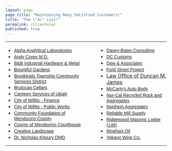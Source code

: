 ```yaml
---
layout: page
page_title: "Maintaining Many Satisfied Customers!"
title: "The \"A\" List!"
permalink: /clientele/
published: true
---
```



<div class="Section1">
<table border="0" cellspacing="0" cellpadding="0" width="100%" class="MsoNormalTable" style="width: 100%; border-collapse: collapse">
<tbody>
<tr>
<td valign="top" style="padding: 0in">
<ul>
<li class="MsoNormal"><span style="font-family: Arial; font-size: 10.5pt"><a href="http://www.alpha-labs.com/" target="_blank" title="Complete Network and Server Support">Alpha Analytical Laboratories</a></span></li>
<li class="MsoNormal"><span style="font-family: Arial; font-size: 10.5pt"><a href="http://maps.google.com/maps?hl=en&amp;ie=UTF-8&amp;q=andy+coren+medical&amp;near=Ukiah,+CA&amp;fb=1&amp;split=1&amp;gl=us&amp;cid=2240178890135107812&amp;li=lmd&amp;z=14&amp;t=m" target="_blank" title="Network Support">Andy Coren M.D.</a></span></li>
<li class="MsoNormal"><span style="font-family: Arial; font-size: 10.5pt"><a href="http://www.bandbindustrial.com/" target="_blank" title="B&amp;B Industrial Hardware &amp; Metal">B&amp;B Industrial Hardware &amp; Metal</a></span></li>
<li class="MsoNormal"><span style="font-family: Arial; font-size: 10.5pt"><a href="http://www.bountifulgardens.org/" target="_blank" title="Server Support">Bountiful Gardens</a></span></li>
<li class="MsoNormal"><span style="font-family: Arial; font-size: 10.5pt"><a href="http://www.btcsd.org/">Brooktrails Township Community Services District</a></span></li>
<li class="MsoNormal"><span style="font-family: Arial; font-size: 10.5pt"><a href="http://www.brutocaocellars.com/" target="_blank" title="Network Support">Brutocao Cellars</a></span></li>
<li class="MsoNormal"><span style="font-family: Arial; font-size: 10.5pt"><a href="http://maps.google.com/maps?f=q&amp;hl=en&amp;q=Canteen+Services+Ukiah,+CA&amp;layer=&amp;ie=UTF8&amp;om=1&amp;z=12&amp;ll=39.261633,-123.190727&amp;spn=0.122012,0.319977&amp;iwloc=A&amp;iwd=1&amp;cid=39200082,-123206186,9913332347405478231&amp;dtab=0">Canteen Services of Ukiah</a></span></li>
<li class="MsoNormal"><span style="font-family: Arial; font-size: 10.5pt"><a href="http://www.willitscity.com/" title="Network Maintenance and Support">City of Willits - Finance</a></span></li>
<li class="MsoNormal"><span style="font-family: Arial; font-size: 10.5pt"><a href="http://www.willitscity.com/" target="_blank" title="Network Maintenance and Support">City of Willits - Public Works</a></span></li>
<li class="MsoNormal"><span style="font-family: Arial; font-size: 10.5pt"><a href="http://www.communityfound.org/">Community Foundation of Mendocino County</a></span></li>
<li class="MsoNormal"><span style="font-family: Arial; font-size: 10.5pt"><a href="http://www.mendocino.courts.ca.gov/" target="_blank" title="Exchange Server Support">County of Mendocino Courthouse</a></span></li>
<li class="MsoNormal"><span style="font-family: Arial; font-size: 10.5pt"><a href="http://maps.google.com/maps?hl=en&amp;um=1&amp;ie=UTF-8&amp;q=Creative+Landscape+Ukiah&amp;fb=1&amp;view=text&amp;latlng=3167856995230796578#" target="_blank" title="Desktop Support">Creative Landscape</a></span></li>
<li class="MsoNormal"><span style="font-family: Arial; font-size: 10.5pt"><a href="http://khourydentistry.com/">Dr. Nicholas Khoury DMD</a></span></li>
</ul>
</td>
<td valign="top" style="padding: 0in">
<div style="margin-left: 2em">
<ul>
<li class="MsoNormal"><span style="font-family: Arial; font-size: 10.5pt"><a href="https://www.google.com/maps/place/Mendocino+Council-Governments/@39.151699,-123.2101064,17z/data=!3m1!4b1!4m2!3m1!1s0x808164fb5b33a6e3:0x7f69b3ef471e17be">Davey-Bates Consulting</a></span></li>
<li class="MsoNormal"><span style="font-family: Arial; font-size: 10.5pt"><a href="http://maps.google.com/maps?hl=en&amp;q=dc+customs&amp;near=Ukiah,+CA&amp;fb=1&amp;cid=39167382,-123215849,17185777884291598926&amp;li=lmd&amp;z=14&amp;t=m" target="_blank" title="Computer Performance and Security">DC Customs</a></span></li>
<li class="MsoNormal"><span style="font-family: Arial; font-size: 10.5pt"><a href="http://www.dow-associates.com/">Dow &amp; Associates</a></span></li>
<li class="MsoNormal"><span style="font-family: Arial; font-size: 10.5pt"><a href="http://www.fordstreet.org" target="_blank" title="Ford Street Project">Ford Street Project</a></span></li>
<li class="MsoNormal"><a href="http://www.duncanjames.com/">Law Office of Duncan M. <span class="SpellE">James</span></a></li>
<li class="MsoNormal"><span style="font-family: Arial; font-size: 10.5pt"><a href="http://www.yelp.com/biz/mccartys-autobody-ukiah" target="_blank" title="McCarty&#39;s Auto Body">McCarty&#39;s Auto Body<br /></a></span></li>
<li class="MsoNormal"><span style="font-family: Arial; font-size: 10.5pt"><a href="http://mendocinorockproducts.com/norcal_recycled.shtml" target="_blank" title="Nor-Cal Recycled Rock and Aggregates Inc.">Nor-Cal Recycled Rock and Aggregates</a></span></li>
<li class="MsoNormal"><span style="font-family: Arial; font-size: 10.5pt"><a href="http://www.mendocinorockproducts.com/northern_aggregates.shtml" target="_blank" title="Wide Area Network Support">Northern Aggregates</a></span></li>
<li class="MsoNormal"><span style="font-family: Arial; font-size: 10.5pt"><a href="http://www.yellowpages.com/ukiah-ca/mip/reliable-mill-supply-co-inc-2316494" title="Reliable Mill Supply">Reliable Mill Supply<br /></a></span></li>
<li class="MsoNormal"><span style="font-family: Arial; font-size: 10.5pt"><a href="http://maps.google.com/maps?f=l&amp;hl=en&amp;q=205+W+Perkins+St&amp;near=Ukiah,+CA&amp;ie=UTF8&amp;ei=g5RRRqO9C4GUjQOJ1eWPAg&amp;cd=1&amp;cid=39149842,-123208626,10090127662790912327&amp;li=lmd&amp;ll=39.155622,-123.208666&amp;spn=0.029351,0.05785&amp;z=14&amp;iwloc=A&amp;om=1" target="_blank" title="Network Support">Ridgewood Masonic Lodge (146)</a></span></li>
<li class="MsoNormal"><span style="font-family: Arial; font-size: 10.5pt"><a href="http://www.rinehartoil.com/" target="_blank" title="Network Support">Rinehart Oil</a></span></li>
<li class="MsoNormal"><span style="font-family: Arial; font-size: 10.5pt"><a href="http://maps.google.com/maps?f=q&amp;hl=en&amp;geocode=&amp;q=301+West+Lake+Mendocino+Dr.&amp;sll=37.0625,-95.677068&amp;sspn=34.534108,59.238281&amp;ie=UTF8&amp;ll=39.193083,-123.2127&amp;spn=0.008249,0.014462&amp;z=16&amp;iwloc=addr&amp;om=0" target="_blank" title="Complete Network Setup and Support">Yokayo Wine Co.</a></span></li>
</ul>
</div>
</td>
</tr>
</tbody>
</table>
</div>
